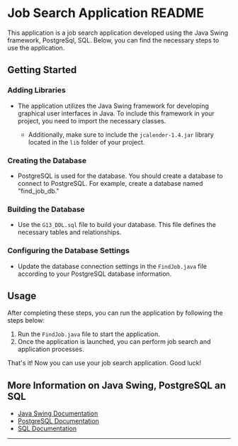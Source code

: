 # Job Search Application README

This application is a job search application developed using the Java Swing framework, PostgreSql, SQL. Below, you can find the necessary steps to use the application.

## Getting Started

### Adding Libraries
- The application utilizes the Java Swing framework for developing graphical user interfaces in Java. To include this framework in your project, you need to import the necessary classes.

    - Additionally, make sure to include the `jcalender-1.4.jar` library located in the `lib` folder of your project.


### Creating the Database
- PostgreSQL is used for the database. You should create a database to connect to PostgreSQL. For example, create a database named "find_job_db."

### Building the Database
- Use the `G13_DDL.sql` file to build your database. This file defines the necessary tables and relationships.

### Configuring the Database Settings
- Update the database connection settings in the `FindJob.java` file according to your PostgreSQL database information.

## Usage

After completing these steps, you can run the application by following the steps below:

1. Run the `FindJob.java` file to start the application.
2. Once the application is launched, you can perform job search and application processes.

That's it! Now you can use your job search application. Good luck!

## More Information on Java Swing, PostgreSQL an SQL

- [Java Swing Documentation](https://docs.oracle.com/javase/tutorial/uiswing/)
- [PostgreSQL Documentation](https://www.postgresql.org/docs/)
- [SQL Documentation](https://codex.cs.yale.edu/avi/db-book/)


---